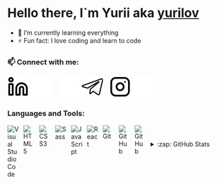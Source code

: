 # Hello there, I`m Yurii aka [yurilov][instagram]

- 🌱 I’m currently learning everything
- ⚡ Fun fact: I love coding and learn to code

### 📫 Connect with me:

[![website](./img/linkedin-light.svg)](https://www.linkedin.com/in/yura-schepilov#gh-light-mode-only)
[![website](./img/linkedin-dark.svg)](https://www.linkedin.com/in/yura-schepilov#gh-dark-mode-only)
&nbsp;&nbsp;
[![website](./img/telegram-light.svg)](https://t.me/yurilov#gh-dark-mode-only)
[![website](./img/telegram-dark.svg)](https://t.me/yurilov#gh-light-mode-only)
&nbsp;&nbsp;
[![website](./img/instagram-light.svg)](https://www.instagram.com/_yurilov/#gh-light-mode-only)
[![website](./img/instagram-dark.svg)](https://www.instagram.com/_yurilov/#gh-dark-mode-only)

### Languages and Tools:

[<img align="left" alt="Visual Studio Code" width="26px" src="https://cdn.jsdelivr.net/gh/devicons/devicon/icons/vscode/vscode-original.svg" style="padding-right:10px;" />](https://github.com/yurilov)
[<img align="left" alt="HTML5" width="26px" src="https://cdn.jsdelivr.net/gh/devicons/devicon/icons/html5/html5-original.svg" style="padding-right:10px;" />](https://github.com/yurilov)
[<img align="left" alt="CSS3" width="26px" src="https://cdn.jsdelivr.net/gh/devicons/devicon/icons/css3/css3-original.svg" style="padding-right:10px;" />](https://github.com/yurilov)
[<img align="left" alt="Sass" width="26px" src="https://cdn.jsdelivr.net/gh/devicons/devicon/icons/sass/sass-original.svg" style="padding-right:10px;" />](https://github.com/yurilov)
[<img align="left" alt="JavaScript" width="26px" src="https://cdn.jsdelivr.net/gh/devicons/devicon/icons/javascript/javascript-original.svg" style="padding-right:10px;" />](https://github.com/yurilov)
[<img align="left" alt="React" width="26px" src="https://cdn.jsdelivr.net/gh/devicons/devicon/icons/react/react-original.svg" style="padding-right:10px;" />](https://github.com/yurilov)

<!-- [<img align="left" alt="Node.js" width="26px" src="https://cdn.jsdelivr.net/gh/devicons/devicon/icons/nodejs/nodejs-original.svg" style="padding-right:10px;" />](https://github.com/yurilov) -->

[<img align="left" alt="Git" width="26px" src="https://cdn.jsdelivr.net/gh/devicons/devicon/icons/git/git-original.svg" style="padding-right:10px;" />](https://github.com/yurilov)
[<img align="left" alt="GitHub" width="26px" src="https://user-images.githubusercontent.com/3369400/139447912-e0f43f33-6d9f-45f8-be46-2df5bbc91289.png" style="padding-right:10px;" />](https://github.com/yurilov#gh-dark-mode-only)
[<img align="left" alt="GitHub" width="26px" src="https://user-images.githubusercontent.com/3369400/139448065-39a229ba-4b06-434b-bc67-616e2ed80c8f.png" style="padding-right:10px;" />](https://github.com/yurilov#gh-light-mode-only)

<br />
<br />

<details>
  <summary>:zap: GitHub Stats</summary>

  <img align="left" alt="codeSTACKr's GitHub Stats" src="https://github-readme-stats.vercel.app/api?username=yurilov&show_icons=true&hide_border=false&title_color=ff652f&icon_color=FFE400&bg_color=09131B&text_color=ffffff&border_color=0c1a25" />
<!--   ![Top Langs](https://github-readme-stats.vercel.app/api/top-langs/?username=yurilov&layout=compact) -->

</details>

[resume]: https://yurilov.github.io/resume/
[instagram]: https://www.instagram.com/_yurilov/
[linkedin]: https://www.linkedin.com/in/yura-schepilov
